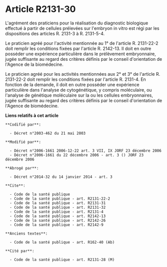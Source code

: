 # Article R2131-30

L'agrément des praticiens pour la réalisation du diagnostic biologique effectué à partir de cellules prélevées sur l'embryon
in vitro est régi par les dispositions des articles R. 2131-3 à R. 2131-5-4.

Le praticien agréé pour l'activité mentionnée au 1° de l'article R. 2131-22-2 doit remplir les conditions fixées par
l'article R. 2142-13. Il doit en outre posséder une expérience particulière dans le prélèvement embryonnaire, jugée
suffisante au regard des critères définis par le conseil d'orientation de l'Agence de la biomédecine.

Le praticien agréé pour les activités mentionnées aux 2° et 3° de l'article R. 2131-22-2 doit remplir les conditions fixées
par l'article R. 2131-4. En fonction de la demande, il doit en outre posséder une expérience particulière dans l'analyse de
cytogénétique, y compris moléculaire, ou l'analyse de génétique moléculaire sur la ou les cellules embryonnaires, jugée
suffisante au regard des critères définis par le conseil d'orientation de l'Agence de biomédecine.

**Liens relatifs à cet article**

	**Codifié par**:

	  - Décret n°2003-462 du 21 mai 2003

	**Modifié par**:

	  - Décret n°2006-1661 2006-12-22 art. 3 VII, IX JORF 23 décembre 2006
	  - Décret n°2006-1661 du 22 décembre 2006 - art. 3 () JORF 23 décembre 2006

	**Abrogé par**:

	  - Décret n°2014-32 du 14 janvier 2014 - art. 3

	**Cite**:

	  - Code de la santé publique
	  - Code de la santé publique - art. R2131-22-2
	  - Code de la santé publique - art. R2131-31
	  - Code de la santé publique - art. R2131-32
	  - Code de la santé publique - art. R2131-4
	  - Code de la santé publique - art. R2142-13
	  - Code de la santé publique - art. R2142-26
	  - Code de la santé publique - art. R2142-9

	**Anciens textes**:

	  - Code de la santé publique - art. R162-40 (Ab)

	**Cité par**:

	  - Code de la santé publique - art. R2131-28 (M)
